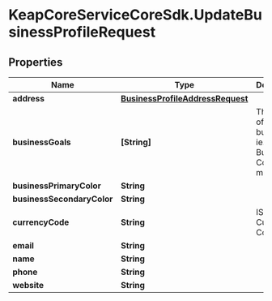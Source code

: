# KeapCoreServiceCoreSdk.UpdateBusinessProfileRequest

## Properties

Name | Type | Description | Notes
------------ | ------------- | ------------- | -------------
**address** | [**BusinessProfileAddressRequest**](BusinessProfileAddressRequest.md) |  | [optional] 
**businessGoals** | **[String]** | The goals of this business, ie. Grow Business, Convert more leads | [optional] 
**businessPrimaryColor** | **String** |  | [optional] 
**businessSecondaryColor** | **String** |  | [optional] 
**currencyCode** | **String** | ISO 4217 Currency Code | [optional] 
**email** | **String** |  | [optional] 
**name** | **String** |  | [optional] 
**phone** | **String** |  | [optional] 
**website** | **String** |  | [optional] 


